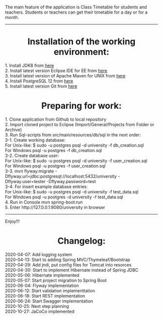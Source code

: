 The main feature of the application is Class Timetable for students and teachers.
Students or teachers can get their timetable for a day or for a month.

<hr>
<h1 align="center"> Installation of the working environment:</h1>
1. Install JDK8 from <a href=https://www.oracle.com/java/technologies/javase-jdk11-downloads.html>here</a><br>
2. Install latest version Eclipse IDE for EE from <a href=https://www.eclipse.org/downloads/>here</a><br>
3. Install latest version of Apache Maven for UNIX from <a href=https://maven.apache.org/download.cgi>here</a><br>
4. Install PostgreSQL 12 from <a href=https://www.postgresql.org/download>here</a><br>
5. Install latest version Git from <a href=https://git-scm.com/downloads>here</a><br>

<h1 align="center"> Preparing for work: </h1>
1. Clone application from Github to local repository<br>
2. Import cloned project to Eclipse (Import/General/Projects from Folder or Archive)<br>
3. Run Sql-scripts from src/main/resources/db/sql in the next order:<br>
3-1. Create working database: <br>
For Unix-like: $ sudo -u postgres psql -d university -f db_creation.sql<br>
For Windows psql -u postgres -f db_creation.sql<br>
3-2. Create database user: <br>
For Unix-like: $ sudo -u postgres psql -d university -f user_creation.sql<br>
For Windows psql -u postgres -f user_creation.sql<br>
3-3. mvn flyway:migrate -Dflyway.url=jdbc:postgresql://localhost:5432/university -Dflyway.user=tester -Dflyway.password=test<br>
3-4. For insert example database entries:<br>
For Unix-like: $ sudo -u postgres psql -d university -f test_data.sql<br>
For Windows psql -u postgres -d university -f test_data.sql<br>
4. Run in Console mvn spring-boot:run<br>
5. Enter <span>http://127.0.0.1:8080/university</span> in browser<br>
<hr>
Enjoy!!!

<h1 align="center"> Changelog: </h1>
2020-04-07: Add logging system<br>
2020-04-13: Start to adding Spring MVC/Thymeleaf/Bootstrap<br>
2020-04-29: Add jndi, put config files for Tomcat into resorces<br>
2020-04-30: Start to implement Hibernate instead of Spring JDBC<br>
2020-05-06: Hibernate implemented<br>
2020-05-07: Start project migration to Spring Boot<br>
2020-06-04: Flyway implementation<br>
2020-06-12: Start validation implementtation<br>
2020-06-18: Start REST implementation<br>
2020-06-24: Start Swagger implementation<br>
2020-10-25: Next step planning<br>
2020-10-27: JaCoCo implemented
